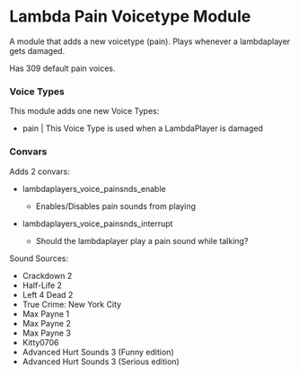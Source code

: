 # Lambda Pain Voicetype Module
A module that adds a new voicetype (pain). Plays whenever a lambdaplayer gets damaged.

Has 309 default pain voices.

### Voice Types
This module adds one new Voice Types:
* pain  |  This Voice Type is used when a LambdaPlayer is damaged

### Convars
Adds 2 convars:
- lambdaplayers_voice_painsnds_enable
  - Enables/Disables pain sounds from playing
  
- lambdaplayers_voice_painsnds_interrupt
  - Should the lambdaplayer play a pain sound while talking?
  
Sound Sources:
- Crackdown 2
- Half-Life 2
- Left 4 Dead 2
- True Crime: New York City
- Max Payne 1
- Max Payne 2
- Max Payne 3
- Kitty0706
- Advanced Hurt Sounds 3 (Funny edition)
- Advanced Hurt Sounds 3 (Serious edition)
